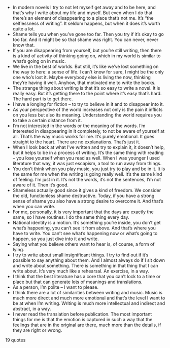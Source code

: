  - In modern novels I try to not let myself get away and to be here, and that’s why I write about my life and myself. But even when I do that there’s an element of disappearing to a place that’s not me. It’s “the selflessness of writing”. It seldom happens, but when it does it’s worth quite a lot.
 - Shame tells you when you’ve gone too far. Then you try if it’s okay to go too far. And it might be so that shame was right. You can never, never know that.
 - If you are disappearing from yourself, but you’re still writing, then there is a kind of activity of thinking going on, which in my world is similar to what’s going on in music.
 - We live in the best of worlds. But still, it’s like we’ve lost something on the way to here: a sense of life. I can’t know for sure, I might be the only one who’s lost it. Maybe everybody else is living the now, thinking they’re having it well. Anyhow, that motivated me to write the books.
 - The strange thing about writing is that it’s so easy to write a novel. It is really easy. But it’s getting there to the point where it’s easy that’s hard. The hard part is to get there.
 - I have a longing for fiction – to try to believe in it and to disappear into it.
 - As your perspective of the world increases not only is the pain it inflicts on you less but also its meaning. Understanding the world requires you to take a certain distance from it.
 - I’m not interested in the words or the meaning of the words. I’m interested in disappearing in it completely, to not be aware of yourself at all. That’s the way music works for me. It’s purely emotional. It goes straight to the heart. There are no explanations. That’s just it.
 - When I look back at what I’ve written and try to explain it, it doesn’t help, but it helps to be in a process of writing. It’s the same thing with reading – you lose yourself when you read as well. When I was younger I used literature that way, it was just escapism, a tool to run away from things.
 - You don’t think when you play music, you just try to play and be in it. It is the same for me when the writing is going really well. It’s the same kind of feeling. I’m just in it. It’s not the words, it’s not the sentences, I’m not aware of it. Then it’s good.
 - Shameless actually good since it gives a kind of freedom. We consider the old, functionless shame destructive. Today, if you have a strong sense of shame you also have a strong desire to overcome it. And that’s when you can write.
 - For me, personally, it is very important that the days are exactly the same, so I have routines. I do the same thing every day.
 - National identity is a motion. It’s something you’re inside, you don’t get what’s happening, you can’t see it from above. And that’s where you have to write. You can’t see what’s happening now or what’s going to happen, so you just dive into it and write.
 - Saying what you believe others want to hear is, of course, a form of lying.
 - I try to write about small insignificant things. I try to find out if it’s possible to say anything about them. And I almost always do if I sit down and write about something. There is something in that thing that I can write about. It’s very much like a rehearsal. An exercise, in a way.
 - I think that the best literature has a core that you can’t lock to a time or place but that can generate lots of meanings and translations.
 - As a person, I’m polite – I want to please.
 - I think there are a lot of similarities between writing and music. Music is much more direct and much more emotional and that’s the level I want to be at when I’m writing. Writing is much more intellectual and indirect and abstract, in a way.
 - I never read the translation before publication. The most important things for me is that the emotion is captured in such a way that the feelings that are in the original are there, much more than the details, if they are right or wrong.

19 quotes